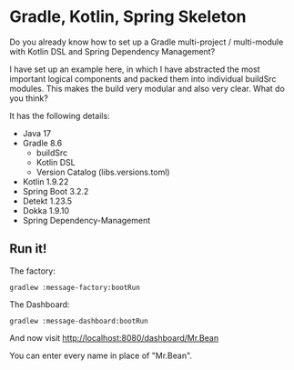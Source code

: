 # Gradle, Kotlin, Spring Skeleton

Do you already know how to set up a Gradle multi-project / multi-module with Kotlin DSL and Spring Dependency
Management?

I have set up an example here, in which I have abstracted the most important logical components and packed them into
individual buildSrc modules. This makes the build very modular and also very clear. What do you think?

It has the following details:

- Java 17
- Gradle 8.6
  - buildSrc
  - Kotlin DSL
  - Version Catalog (libs.versions.toml)
- Kotlin 1.9.22
- Spring Boot 3.2.2
- Detekt 1.23.5
- Dokka 1.9.10
- Spring Dependency-Management

## Run it!

The factory:

    gradlew :message-factory:bootRun

The Dashboard:

    gradlew :message-dashboard:bootRun

And now visit <http://localhost:8080/dashboard/Mr.Bean>

You can enter every name in place of "Mr.Bean". 
